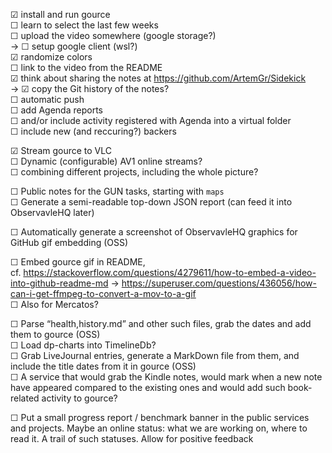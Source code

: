 
☑ install and run gource  
☐ learn to select the last few weeks  
☐ upload the video somewhere (google storage?)  
→ ☐ setup google client (wsl?)  
☑ randomize colors  
☐ link to the video from the README  
☑ think about sharing the notes at https://github.com/ArtemGr/Sidekick  
→ ☑ copy the Git history of the notes?  
☐ automatic push  
☐ add Agenda reports  
☐ and/or include activity registered with Agenda into a virtual folder  
☐ include new (and reccuring?) backers

☑ Stream gource to VLC  
☐ Dynamic (configurable) AV1 online streams?  
☐ combining different projects, including the whole picture?

☐ Public notes for the GUN tasks, starting with `maps`  
☐ Generate a semi-readable top-down JSON report (can feed it into ObservavleHQ later)

☐ Automatically generate a screenshot of ObservavleHQ graphics for GitHub gif embedding (OSS)

☐ Embed gource gif in README,  
cf. https://stackoverflow.com/questions/4279611/how-to-embed-a-video-into-github-readme-md → https://superuser.com/questions/436056/how-can-i-get-ffmpeg-to-convert-a-mov-to-a-gif  
☐ Also for Mercatos?

☐ Parse “health,history.md” and other such files, grab the dates and add them to gource (OSS)  
☐ Load dp-charts into TimelineDb?  
☐ Grab LiveJournal entries, generate a MarkDown file from them, and include the title dates from it in gource (OSS)  
☐ A service that would grab the Kindle notes, would mark when a new note have appeared compared to the existing ones and would add such book-related activity to gource?

☐ Put a small progress report / benchmark banner in the public services and projects. Maybe an online status: what we are working on, where to read it. A trail of such statuses. Allow for positive feedback
